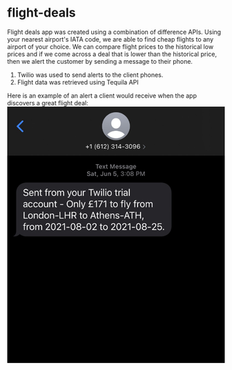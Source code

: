 # flight-deals
Flight deals app was created using a combination of difference APIs. Using your nearest airport's IATA code,
we are able to find cheap flights to any airport of your choice. We can compare flight prices to the historical
low prices and if we come across a deal that is lower than the historical price, then we alert the customer
by sending a message to their phone.

1) Twilio was used to send alerts to the client phones.
2) Flight data was retrieved using Tequila API


Here is an example of an alert a client would receive when the app discovers a great flight deal:
![](images/flight-deals.jpg)
